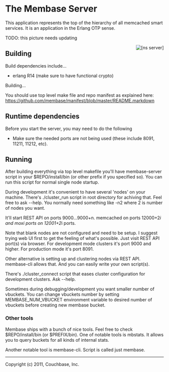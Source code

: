 # The Membase Server

This application represents the top of the hierarchy of all memcached
smart services.  It is an application in the Erlang OTP sense.

TODO: this picture needs updating

<div>
    <img src="https://github.com/membase/ns_server/raw/master/doc/images/ns_server.png"
         alt="[ns server]" style="float: right"/>
</div>

## Building

Build dependencies include...

* erlang R14 (make sure to have functional crypto)

Building...

You should use top level make file and repo manifest as explained
here: https://github.com/membase/manifest/blob/master/README.markdown

## Runtime dependencies

Before you start the server, you may need to do the following
  * Make sure the needed ports are not being used (these include
    8091, 11211, 11212, etc).


## Running

After building everything via top level makefile you'll have
membase-server script in your $REPO/install/bin (or other prefix if
you specified so). You can run this script for normal single node
startup.

During development it's convenient to have several 'nodes' on your
machine. There's ./cluster_run script in root directory for achiving
that. Feel free to ask --help. You normally need something like -n2
where 2 is number of nodes you want.

It'll start REST API on ports 9000...9000+n. memcached on ports
12000+2*i and moxi ports on 12001+2*i ports.

Note that blank nodes are not configured and need to be setup. I
suggest trying web UI first to get the feeling of what's
possible. Just visit REST API port(s) via browser. For development
mode clusters it's port 9000 and higher. For production mode it's port
8091.

Other alternative is setting up and clustering nodes via REST
API. membase-cli allows that. And you can easily write your own
script(s).

There's ./cluster_connect script that eases cluster configuration for
development clusters. Ask --help.

Sometimes during debugging/development you want smaller number of
vbuckets. You can change vbuckets number by setting
MEMBASE_NUM_VBUCKET environment variable to desired number of vbuckets
before creating new membase bucket.

### Other tools

Membase ships with a bunch of nice tools. Feel free to check
$REPO/install/bin (or $PREFIX/bin). One of notable tools is
mbstats. It allows you to query buckets for all kinds of internal
stats.

Another notable tool is membase-cli. Script is called just membase.

* * * * *
Copyright (c) 2011, Couchbase, Inc.
